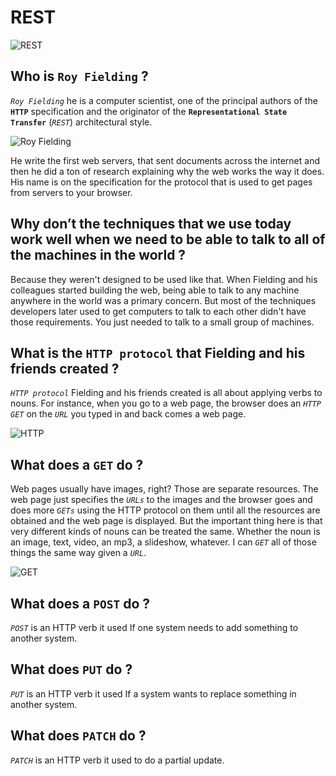 # REST

![REST](https://d3g4zhtkdvou35.cloudfront.net/wp-content/uploads/2014/09/what-is-rest.png)

## Who is **`Roy Fielding`** ?
*`Roy Fielding`* he is a computer scientist, one of the principal authors of the **`HTTP`** specification and the originator of the **`Representational State Transfer`** (*`REST`*) architectural style. 

![Roy Fielding](https://pbs.twimg.com/profile_images/2195030209/roy_fielding_sq.jpg)

He write the first web servers, that sent documents across the internet and then he did a ton of research explaining why the web works the way it does. His name is on the specification for the protocol that is used to get pages from servers to your browser.

## Why don’t the techniques that we use today work well when we need to be able to talk to all of the machines in the world ?

Because they weren't designed to be used like that. When Fielding and his colleagues started building the web, being able to talk to any machine anywhere in the world was a primary concern. But most of the techniques developers later used to get computers to talk to each other didn't have those requirements. You just needed to talk to a small group of machines.

## What is the **`HTTP protocol`** that Fielding and his friends created ?
*`HTTP protocol`* Fielding and his friends created is all about applying verbs to nouns. For instance, when you go to a web page, the browser does an *`HTTP GET`* on the *`URL`* you typed in and back comes a web page.

![HTTP](https://www.arageek.com/wp-content/uploads/HTTP-1.jpg)

## What does a **`GET`** do ?
Web pages usually have images, right? Those are separate resources. The web page just specifies the *`URLs`* to the images and the browser goes and does more *`GETs`* using the HTTP protocol on them until all the resources are obtained and the web page is displayed. But the important thing here is that very different kinds of nouns can be treated the same. Whether the noun is an image, text, video, an mp3, a slideshow, whatever. I can *`GET`* all of those things the same way given a *`URL`*.

![GET](https://developer.mozilla.org/en-US/docs/Web/HTTP/Conditional_requests/httpresume4.png)

## What does a **`POST`** do ?
*`POST`* is an HTTP verb it used If one system needs to add something to another system.

## What does **`PUT`** do ?
*`PUT`* is an HTTP verb it used If a system wants to replace something in another system.

## What does **`PATCH`** do ?
*`PATCH`* is an HTTP verb it used to do a partial update.